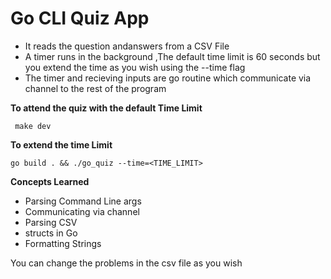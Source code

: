 # Go CLI Quiz App

-  It reads the question andanswers from a CSV File
-  A timer runs in the background  ,The default time     limit is 60 seconds but you  extend the time as you wish using the --time flag
-  The timer and recieving inputs are go routine which communicate via channel to the rest of the program

 **To attend the quiz with the default Time Limit**
    
     make dev

**To extend the time Limit**

    go build . && ./go_quiz --time=<TIME_LIMIT>

**Concepts Learned**

- Parsing Command Line args
- Communicating via channel
- Parsing CSV
- structs in Go
- Formatting Strings

You can change the problems in the csv file as you wish